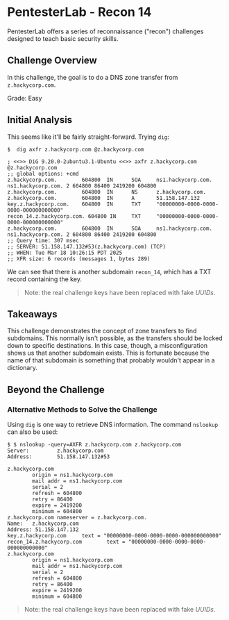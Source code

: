 # PentesterLab - Recon 14

PentesterLab offers a series of reconnaissance ("recon") challenges designed to
teach basic security skills.

## Challenge Overview

In this challenge, the goal is to do a DNS zone transfer from `z.hackycorp.com`.

Grade: Easy

## Initial Analysis

This seems like it'll be fairly straight-forward. Trying `dig`:

```
$  dig axfr z.hackycorp.com @z.hackycorp.com

; <<>> DiG 9.20.0-2ubuntu3.1-Ubuntu <<>> axfr z.hackycorp.com @z.hackycorp.com
;; global options: +cmd
z.hackycorp.com.        604800  IN      SOA     ns1.hackycorp.com. ns1.hackycorp.com. 2 604800 86400 2419200 604800
z.hackycorp.com.        604800  IN      NS      z.hackycorp.com.
z.hackycorp.com.        604800  IN      A       51.158.147.132
key.z.hackycorp.com.    604800  IN      TXT     "00000000-0000-0000-0000-000000000000"
recon_14.z.hackycorp.com. 604800 IN     TXT     "00000000-0000-0000-0000-000000000000"
z.hackycorp.com.        604800  IN      SOA     ns1.hackycorp.com. ns1.hackycorp.com. 2 604800 86400 2419200 604800
;; Query time: 307 msec
;; SERVER: 51.158.147.132#53(z.hackycorp.com) (TCP)
;; WHEN: Tue Mar 18 10:26:15 PDT 2025
;; XFR size: 6 records (messages 1, bytes 289)
```

We can see that there is another subdomain `recon_14`, which has a TXT record
containing the key.

> Note: the real challenge keys have been replaced with fake _UUIDs_.

## Takeaways

This challenge demonstrates the concept of zone transfers to find subdomains.
This normally isn't possible, as the transfers should be locked down to specific
destinations. In this case, though, a misconfiguration shows us that another
subdomain exists. This is fortunate because the name of that subdomain is
something that probably wouldn't appear in a dictionary.

## Beyond the Challenge

### Alternative Methods to Solve the Challenge

Using `dig` is one way to retrieve DNS information. The command `nslookup` can
also be used:

```
$ $ nslookup -query=AXFR z.hackycorp.com z.hackycorp.com
Server:         z.hackycorp.com
Address:        51.158.147.132#53

z.hackycorp.com
        origin = ns1.hackycorp.com
        mail addr = ns1.hackycorp.com
        serial = 2
        refresh = 604800
        retry = 86400
        expire = 2419200
        minimum = 604800
z.hackycorp.com nameserver = z.hackycorp.com.
Name:   z.hackycorp.com
Address: 51.158.147.132
key.z.hackycorp.com     text = "00000000-0000-0000-0000-000000000000"
recon_14.z.hackycorp.com        text = "00000000-0000-0000-0000-000000000000"
z.hackycorp.com
        origin = ns1.hackycorp.com
        mail addr = ns1.hackycorp.com
        serial = 2
        refresh = 604800
        retry = 86400
        expire = 2419200
        minimum = 604800
```

> Note: the real challenge keys have been replaced with fake _UUIDs_.
